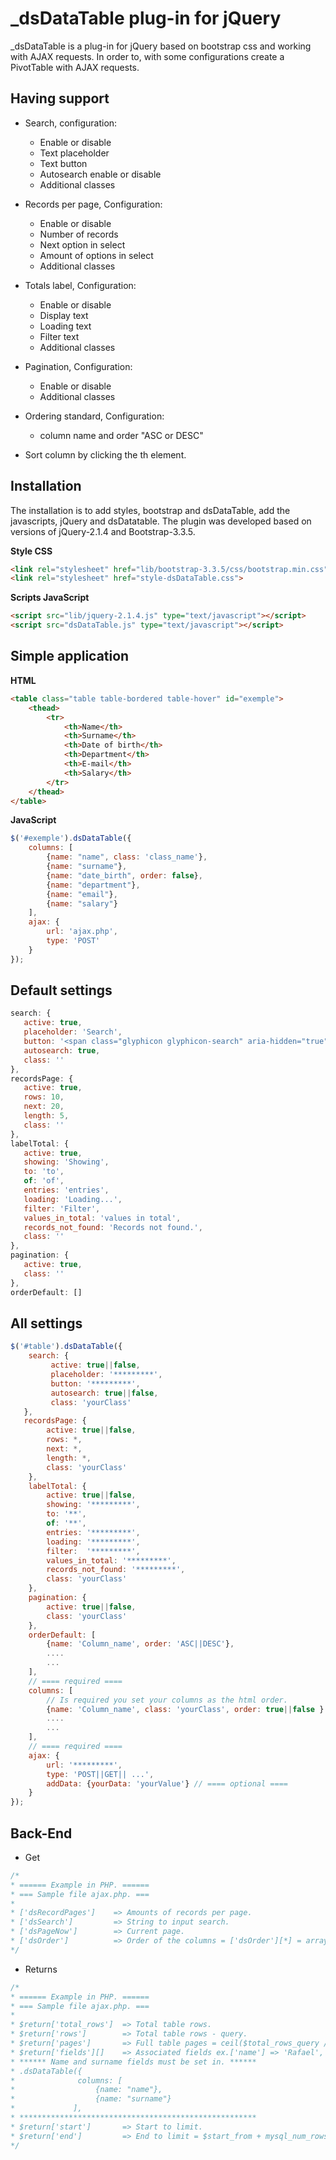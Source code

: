 # _dsDataTable plug-in for jQuery

_dsDataTable is a plug-in for jQuery based on bootstrap css and working with AJAX requests. In order to, with some configurations create a PivotTable with AJAX requests.

## Having support

* Search, configuration:
  * Enable or disable
  * Text placeholder
  * Text button
  * Autosearch enable or disable
  * Additional classes
  
* Records per page, Configuration:
  * Enable or disable
  * Number of records
  * Next option in select
  * Amount of options in select
  * Additional classes
  
* Totals label, Configuration:
  * Enable or disable
  * Display text
  * Loading text
  * Filter text
  * Additional classes
  
* Pagination, Configuration:
  * Enable or disable
  * Additional classes
  
* Ordering standard, Configuration:
  * column name and order "ASC or DESC"
  
* Sort column by clicking the th element.

## Installation
The installation is to add styles, bootstrap and dsDataTable, add the javascripts, jQuery and dsDatatable.
The plugin was developed based on versions of jQuery-2.1.4 and Bootstrap-3.3.5.

**Style CSS**
```html
<link rel="stylesheet" href="lib/bootstrap-3.3.5/css/bootstrap.min.css">
<link rel="stylesheet" href="style-dsDataTable.css">
```

**Scripts JavaScript**
```html
<script src="lib/jquery-2.1.4.js" type="text/javascript"></script>
<script src="dsDataTable.js" type="text/javascript"></script>
```

## Simple application

**HTML**
```html
<table class="table table-bordered table-hover" id="exemple">
    <thead>
        <tr>
            <th>Name</th>
            <th>Surname</th>
            <th>Date of birth</th>
            <th>Department</th>
            <th>E-mail</th>
            <th>Salary</th>
        </tr>
    </thead>
</table>
```

**JavaScript**
```javascript
$('#exemple').dsDataTable({
    columns: [
        {name: "name", class: 'class_name'},
        {name: "surname"},
        {name: "date_birth", order: false},
        {name: "department"},
        {name: "email"},
        {name: "salary"}
    ],
    ajax: {
        url: 'ajax.php',
        type: 'POST'
    }
});
```

## Default settings

```javascript
search: {
   active: true,
   placeholder: 'Search',
   button: '<span class="glyphicon glyphicon-search" aria-hidden="true"></span>',
   autosearch: true,
   class: ''
},
recordsPage: {
   active: true,
   rows: 10,
   next: 20,
   length: 5,
   class: ''
},
labelTotal: {
   active: true,
   showing: 'Showing',
   to: 'to',
   of: 'of',
   entries: 'entries',
   loading: 'Loading...',
   filter: 'Filter',
   values_in_total: 'values in total',
   records_not_found: 'Records not found.',
   class: ''
},
pagination: {
   active: true,
   class: ''
},
orderDefault: []
```

## All settings 

```javascript
$('#table').dsDataTable({
    search: {
         active: true||false,
         placeholder: '*********',
         button: '*********',
         autosearch: true||false,
         class: 'yourClass'
   },
   recordsPage: {
        active: true||false,
        rows: *,
        next: *,
        length: *,
        class: 'yourClass'
    },
    labelTotal: {
        active: true||false,
        showing: '*********',
        to: '**',
        of: '**',
        entries: '*********',
        loading: '*********',
        filter:  '*********',
        values_in_total: '*********',
        records_not_found: '*********',
        class: 'yourClass'
    },
    pagination: {
        active: true||false,
        class: 'yourClass'
    },
    orderDefault: [
        {name: 'Column_name', order: 'ASC||DESC'},
        .... 
        ...
    ],
    // ==== required ====
    columns: [
        // Is required you set your columns as the html order.
        {name: 'Column_name', class: 'yourClass', order: true||false }
        ....
        ...
    ],
    // ==== required ====
    ajax: {
        url: '*********',
        type: 'POST||GET|| ...',
        addData: {yourData: 'yourValue'} // ==== optional ====
    }
});
```

## Back-End

* Get
```php
/* 
* ====== Example in PHP. ======
* === Sample file ajax.php. ===
*
* ['dsRecordPages']    => Amounts of records per page.
* ['dsSearch']         => String to input search.
* ['dsPageNow']        => Current page.
* ['dsOrder']          => Order of the columns = ['dsOrder'][*] = array("name" => "nameColumn", "order" => "ASC||DESC").
*/
```

* Returns
```php
/* 
* ====== Example in PHP. ======
* === Sample file ajax.php. ===
* 
* $return['total_rows']  => Total table rows.
* $return['rows']        => Total table rows - query.
* $return['pages']       => Full table pages = ceil($total_rows_query / $_POST['dsRecordPages']).
* $return['fields'][]    => Associated fields ex.['name'] => 'Rafael', ['surname'] => 'Pegorari'. 
* ****** Name and surname fields must be set in. ******
* .dsDataTable({
*              columns: [
*                  {name: "name"},
*                  {name: "surname"}
*             ],
* *****************************************************
* $return['start']       => Start to limit.
* $return['end']         => End to limit = $start_from + mysql_num_rows($sql).
*/
```
